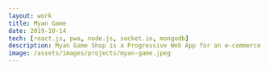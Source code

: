 ```yaml
---
layout: work
title: Myan Game
date: 2019-10-14
tech: [react.js, pwa, node.js, socket.io, mongodb]
description: Myan Game Shop is a Progressive Web App for an e-commerce store that sells in-game items and gift cards. 
image: /assets/images/projects/myan-game.jpeg
---
```

